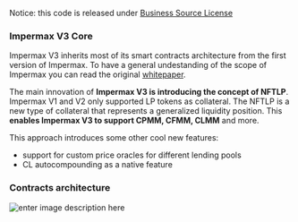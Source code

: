 Notice: this code is released under [Business Source License](https://docs.impermax.finance/bsl-business-source-license)

### Impermax V3 Core
Impermax V3 inherits most of its smart contracts architecture from the first version of Impermax. To have a general undestanding of the scope of Impermax you can read the original [whitepaper](https://www.impermax.finance/documents/whitepaper.pdf).

The main innovation of **Impermax V3 is introducing the concept of NFTLP**. Impermax V1 and V2 only supported LP tokens as collateral. The NFTLP is a new type of collateral that represents a generalized liquidity position. This **enables Impermax V3 to support CPMM, CFMM, CLMM** and more.

This approach introduces some other cool new features:
- support for custom price oracles for different lending pools
- CL autocompounding as a native feature

### Contracts architecture
![enter image description here](https://i.imgur.com/5lIrL4c.png)
